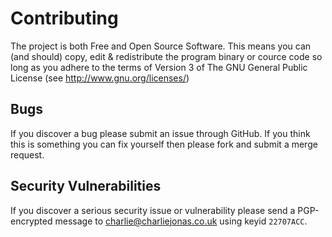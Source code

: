 # Contributing
The project is both Free and Open Source Software. This means you can (and should) copy, edit & redistribute the program binary or cource code so long as you adhere to the terms of Version 3 of The GNU General Public License (see http://www.gnu.org/licenses/)

## Bugs
If you discover a bug please submit an issue through GitHub. If you think this is something you can fix yourself then please fork and submit a merge request.

## Security Vulnerabilities
If you discover a serious security issue or vulnerability please send a PGP-encrypted message to charlie@charliejonas.co.uk using keyid `22707ACC`.
